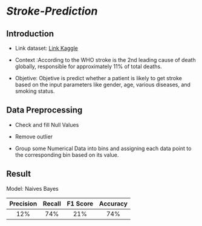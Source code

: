 # *Stroke-Prediction*

## Introduction 
- Link dataset: [Link Kaggle](https://www.kaggle.com/datasets/fedesoriano/stroke-prediction-dataset?datasetId=1120859&sortBy=voteCount)

- Context :According to the WHO stroke is the 2nd leading cause of death globally, responsible for approximately 11% of total deaths.

- Objetive: Objetive is predict whether a patient is likely to get stroke based on the input parameters like gender, age, various diseases, and smoking status.

## Data Preprocessing
- Check and fill Null Values

- Remove outlier

- Group some Numerical Data into bins and assigning each data point to the corresponding bin based on its value.

## Result 

Model: Naives Bayes

| Precision | Recall | F1 Score | Accuracy |
| :--------:|:------:|:--------:|:--------:|
|  12% |   74% | 21% | 74% |
